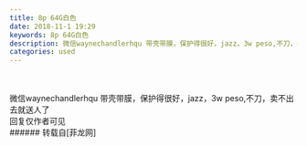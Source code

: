 ```yaml
---
title: 8p 64G白色
date: 2018-11-1 19:29
keywords: 8p 64G白色
description: 微信waynechandlerhqu 带壳带膜，保护得很好，jazz，3w peso,不刀，卖不出去就送人了回复仅作者可见
categories: used
---
```

<td class="t_f" id="postmessage_2203781">

<br/>
<br/>
微信waynechandlerhqu 带壳带膜，保护得很好，jazz，3w peso,不刀，卖不出去就送人了<br/>
回复仅作者可见<br/>
</td>
###### 转载自[菲龙网]